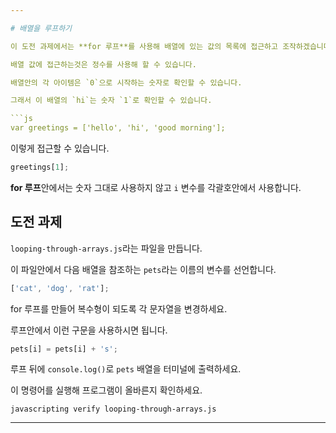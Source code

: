 ```yaml
---

# 배열을 루프하기

이 도전 과제에서는 **for 루프**를 사용해 배열에 있는 값의 목록에 접근하고 조작하겠습니다.

배열 값에 접근하는것은 정수를 사용해 할 수 있습니다.

배열안의 각 아이템은 `0`으로 시작하는 숫자로 확인할 수 있습니다.

그래서 이 배열의 `hi`는 숫자 `1`로 확인할 수 있습니다.

```js
var greetings = ['hello', 'hi', 'good morning'];
```

이렇게 접근할 수 있습니다.

```js
greetings[1];
```

**for 루프**안에서는 숫자 그대로 사용하지 않고 `i` 변수를 각괄호안에서 사용합니다.

## 도전 과제

`looping-through-arrays.js`라는 파일을 만듭니다.

이 파일안에서 다음 배열을 참조하는 `pets`라는 이름의 변수를 선언합니다.

```js
['cat', 'dog', 'rat'];
```

for 루프를 만들어 복수형이 되도록 각 문자열을 변경하세요.

루프안에서 이런 구문을 사용하시면 됩니다.

```js
pets[i] = pets[i] + 's';
```

루프 뒤에 `console.log()`로 `pets` 배열을 터미널에 출력하세요.

이 명령어를 실행해 프로그램이 올바른지 확인하세요.

`javascripting verify looping-through-arrays.js`

---
```

